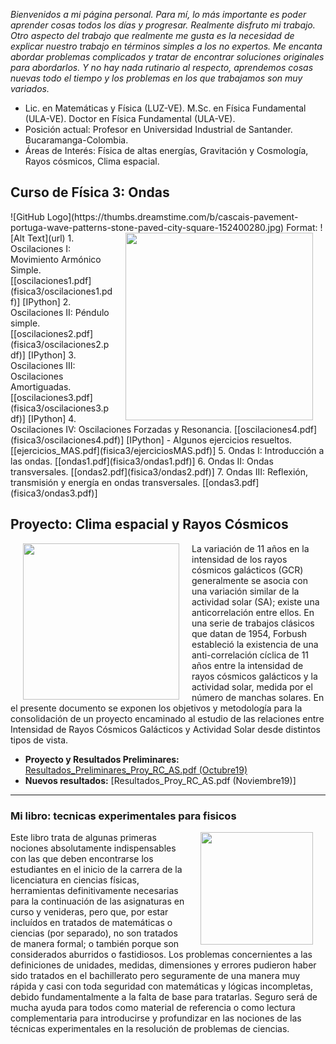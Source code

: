 _Bienvenidos a mi página personal. Para mí, lo más importante es poder aprender cosas todos los días y progresar. Realmente disfruto mi trabajo. Otro aspecto del trabajo que realmente me gusta es la necesidad de explicar nuestro trabajo en términos simples a los no expertos. Me encanta abordar problemas complicados y tratar de encontrar soluciones originales para abordarlos. Y no hay nada rutinario al respecto, aprendemos cosas nuevas todo el tiempo y los problemas en los que trabajamos son muy variados._

- Lic. en Matemáticas y Física (LUZ-VE). M.Sc. en Física Fundamental (ULA-VE). Doctor en Física Fundamental (ULA-VE).
- Posición actual: Profesor en Universidad Industrial de Santander. Bucaramanga-Colombia.
- Áreas de Interés: Física de altas energías, Gravitación y Cosmología, Rayos cósmicos, Clima espacial.

<h2>Curso de Física 3: Ondas</h2>
![GitHub Logo](https://thumbs.dreamstime.com/b/cascais-pavement-portuga-wave-patterns-stone-paved-city-square-152400280.jpg)
Format: ![Alt Text](url)
<img src="https://thumbs.dreamstime.com/b/cascais-pavement-portuga-wave-patterns-stone-paved-city-square-152400280.jpg" style="float:right" width="300" hspace="20">
1. Oscilaciones I: Movimiento Armónico Simple. [[oscilaciones1.pdf](fisica3/oscilaciones1.pdf)] [IPython]
2. Oscilaciones II: Péndulo simple. [[oscilaciones2.pdf](fisica3/oscilaciones2.pdf)] [IPython]
3. Oscilaciones III: Oscilaciones Amortiguadas. [[oscilaciones3.pdf](fisica3/oscilaciones3.pdf)] [IPython]
4. Oscilaciones IV: Oscilaciones Forzadas y Resonancia. [[oscilaciones4.pdf](fisica3/oscilaciones4.pdf)] [IPython]
  - Algunos ejercicios resueltos. [[ejercicios_MAS.pdf](fisica3/ejerciciosMAS.pdf)]
5. Ondas I: Introducción a las ondas. [[ondas1.pdf](fisica3/ondas1.pdf)]
6. Ondas II: Ondas transversales. [[ondas2.pdf](fisica3/ondas2.pdf)]
7. Ondas III: Reflexión, transmisión y energía en ondas transversales. [[ondas3.pdf](fisica3/ondas3.pdf)]

<h2>Proyecto: Clima espacial y Rayos Cósmicos</h2>
<img src="https://www.nasa.gov/sites/default/files/thumbnails/image/cycle22cycle23cycle24big.gif" style="float:left" width="250" hspace="20"> La variación de 11 años en la intensidad de los rayos cósmicos galácticos (GCR) generalmente se asocia con una variación similar de la actividad solar (SA); existe una anticorrelación entre ellos. En una serie de trabajos clásicos que datan de 1954, Forbush estableció la existencia de una anti-correlación cíclica de 11 años entre la intensidad de rayos cósmicos galácticos y la actividad solar, medida por el número de manchas solares. En el presente documento se exponen los objetivos y metodología para la consolidación de un proyecto encaminado al estudio de las relaciones entre Intensidad de Rayos Cósmicos Galácticos y Actividad Solar desde distintos tipos de vista.

- **Proyecto y Resultados Preliminares:** [Resultados_Preliminares_Proy_RC_AS.pdf (Octubre19)](rayos_cosmicos/Resultados_Preliminares_Proy_RC_AS.pdf)
- **Nuevos resultados:** [Resultados_Proy_RC_AS.pdf (Noviembre19)]

<HR>
  
<h3>Mi libro: tecnicas experimentales para fisicos</h3>
<img src="https://images-na.ssl-images-amazon.com/images/I/41HgV-STn-L._SX339_BO1,204,203,200_.jpg" style="float:right" width="180" hspace="20"> Este libro trata de algunas primeras nociones absolutamente indispensables con las que deben encontrarse los estudiantes en el inicio de la carrera de la licenciatura en ciencias físicas, herramientas definitivamente necesarias para la continuación de las asignaturas en curso y venideras, pero que, por estar incluídos en tratados de matemáticas o ciencias (por separado), no son tratados de manera formal; o también porque son considerados aburridos o fastidiosos. Los problemas concernientes a las definiciones de unidades, medidas, dimensiones y errores pudieron haber sido tratados en el bachillerato pero seguramente de una manera muy rápida y casi con toda seguridad con matemáticas y lógicas incompletas, debido fundamentalmente a la falta de base para tratarlas. Seguro será de mucha ayuda para todos como material de referencia o como lectura complementaria para introducirse y profundizar en las nociones de las técnicas experimentales en la resolución de problemas de ciencias.
